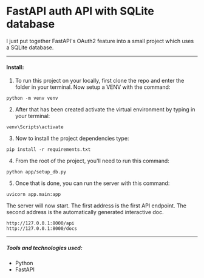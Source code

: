 # FastAPI auth API with SQLite database

I just put together FastAPI's OAuth2 feature into a small project which uses a SQLite database.

<hr>

#### Install:

1. To run this project on your locally, first clone the repo and enter the folder in your terminal. Now setup a VENV with the command:

```
python -m venv venv
```

2. After that has been created activate the virtual environment by typing in your terminal:

```
venv\Scripts\activate
```

3. Now to install the project dependencies type:

```
pip install -r requirements.txt
```

4. From the root of the project, you'll need to run this command:

```
python app/setup_db.py
```

5. Once that is done, you can run the server with this command:

```
uvicorn app.main:app

```

The server will now start. The first address is the first API endpoint. The second address is the automatically generated interactive doc.

```
http://127.0.0.1:8000/api
http://127.0.0.1:8000/docs
```

<hr>

##### Tools and technologies used:

-   Python
-   FastAPI
